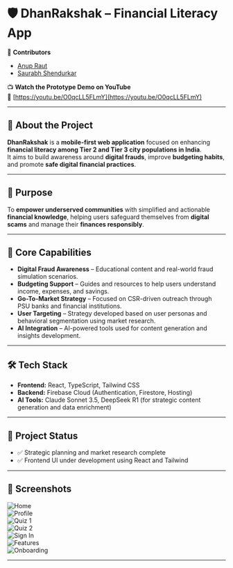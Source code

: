 # 🛡️ DhanRakshak – Financial Literacy App

👥 **Contributors**  
- [Anup Raut]([https://www.linkedin.com/in/mihir-kahate-a63768309/](https://in.linkedin.com/in/anup-raut-a45b03118))  
- [Saurabh Shendurkar](https://www.linkedin.com/in/saurabh-shendurkar-8a3753264/)

📺 **Watch the Prototype Demo on YouTube**  
🔗 [https://youtu.be/O0qcLL5FLmY](https://youtu.be/O0qcLL5FLmY)

---

## 📖 About the Project

**DhanRakshak** is a **mobile-first web application** focused on enhancing **financial literacy among Tier 2 and Tier 3 city populations in India**.  
It aims to build awareness around **digital frauds**, improve **budgeting habits**, and promote **safe digital financial practices**.

---

## 🚀 Purpose

To **empower underserved communities** with simplified and actionable **financial knowledge**, helping users safeguard themselves from **digital scams** and manage their **finances responsibly**.

---

## 🧩 Core Capabilities

- **Digital Fraud Awareness** – Educational content and real-world fraud simulation scenarios.  
- **Budgeting Support** – Guides and resources to help users understand income, expenses, and savings.  
- **Go-To-Market Strategy** – Focused on CSR-driven outreach through PSU banks and financial institutions.  
- **User Targeting** – Strategy developed based on user personas and behavioral segmentation using market research.  
- **AI Integration** – AI-powered tools used for content generation and insights development.

---

## 🛠️ Tech Stack

- **Frontend:** React, TypeScript, Tailwind CSS  
- **Backend:** Firebase Cloud (Authentication, Firestore, Hosting)  
- **AI Tools:** Claude Sonnet 3.5, DeepSeek R1 (for strategic content generation and data enrichment)

---

## 📌 Project Status

- ✅ Strategic planning and market research complete  
- ✅ Frontend UI under development using React and Tailwind

---

## 📸 Screenshots

![Home](screenshots/Home_screen.jpg)  
![Profile](screenshots/Profile_screen.jpg)  
![Quiz 1](screenshots/Quiz_screen.jpg)  
![Quiz 2](screenshots/Quiz_screen2.jpg)  
![Sign In](screenshots/Sign-in_screen.jpg)  
![Features](screenshots/feature_screen.jpg)  
![Onboarding](screenshots/onboarding_screen.jpg)

---
